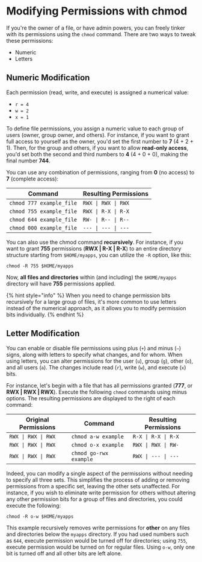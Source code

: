 # Modifying Permissions with chmod

If you're the owner of a file, or have admin powers, you can freely tinker with its permissions using the `chmod` command. There are two ways to tweak these permissions:

* Numeric
* Letters

##

## Numeric Modification

Each permission (read, write, and execute) is assigned a numerical value:

* `r = 4`
* `w = 2`
* `x = 1`

To define file permissions, you assign a numeric value to each group of users (owner, group owner, and others). For instance, if you want to grant full access to yourself as the owner, you'd set the first number to **7** (4 + 2 + 1). Then, for the group and others, if you want to allow **read-only access**, you'd set both the second and third numbers to **4** (4 + 0 + 0), making the final number **744**.

You can use any combination of permissions, ranging from **0** (no access) to **7** (complete access):

| Command                  | Resulting Permissions |
| ------------------------ | --------------------- |
| `chmod 777 example_file` | `RWX \| RWX \| RWX`   |
| `chmod 755 example_file` | `RWX \| R-X \| R-X`   |
| `chmod 644 example_file` | `RW- \| R-- \| R--`   |
| `chmod 000 example_file` | `--- \| --- \| ---`   |

You can also use the chmod command **recursively**. For instance, if you want to grant **755** permissions (**RWX | R-X | R-X**) to an entire directory structure starting from `$HOME/myapps`, you can utilize the `-R` option, like this:

```
chmod -R 755 $HOME/myapps
```

Now, **all files and directories** within (and including) the `$HOME/myapps` directory will have **755** permissions applied.&#x20;

{% hint style="info" %}
When you need to change permission bits recursively for a large group of files, it's more common to use letters instead of the numerical approach, as it allows you to modify permission bits individually.
{% endhint %}

##

## Letter Modification

You can enable or disable file permissions using plus (`+`) and minus (`–`) signs, along with letters to specify what changes, and for whom. When using letters, you can alter permissions for the user (`u`), group (`g`), other (`o`), and all users (`a`). The changes include read (`r`), write (`w`), and execute (`x`) bits.

For instance, let's begin with a file that has all permissions granted (**777**, or **RWX | RWX | RWX**). Execute the following `chmod` commands using minus options. The resulting permissions are displayed to the right of each command:

| Original Permissions | Command                | Resulting Permissions |
| -------------------- | ---------------------- | --------------------- |
| `RWX \| RWX \| RWX`  | `chmod a-w example`    | `R-X \| R-X \| R-X`   |
| `RWX \| RWX \| RWX`  | `chmod o-x example`    | `RWX \| RWX \| RW-`   |
| `RWX \| RWX \| RWX`  | `chmod go-rwx example` | `RWX \| --- \| ---`   |

Indeed, you can modify a single aspect of the permissions without needing to specify all three sets. This simplifies the process of adding or removing permissions from a specific set, leaving the other sets unaffected. For instance, if you wish to eliminate write permission for others without altering any other permission bits for a group of files and directories, you could execute the following:

```
chmod -R o-w $HOME/myapps
```

This example recursively removes write permissions for **other** on any files and directories below the `myapps` directory. If you had used numbers such as `644`, execute permission would be turned off for directories; using `755`, execute permission would be turned on for regular files. Using `o-w`, only one bit is turned off and all other bits are left alone.
